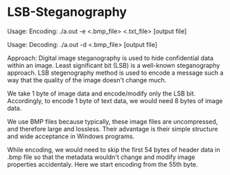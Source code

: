# LSB-Steganography

Usage: Encoding: ./a.out -e <.bmp_file> <.txt_file> [output file]

Usage: Decoding: ./a.out -d <.bmp_file> [output file]

Approach: 
Digital image steganography is used to hide confidential data within an image. Least significant bit (LSB) is a well-known steganography approach.
LSB stegenography method is used to encode a message such a way that the quality of the image doesn't change much.

We take 1 byte of image data and encode/modify only the LSB bit.
Accordingly, to encode 1 byte of text data, we would need 8 bytes of image data.

We use BMP files because typically, these image files are uncompressed, and therefore large and lossless.
Their advantage is their simple structure and wide acceptance in Windows programs.

While encoding, we would need to skip the first 54 bytes of header data in .bmp file so that the metadata wouldn't change and modify image properties accidentaly.
Here we start encoding from the 55th byte.
